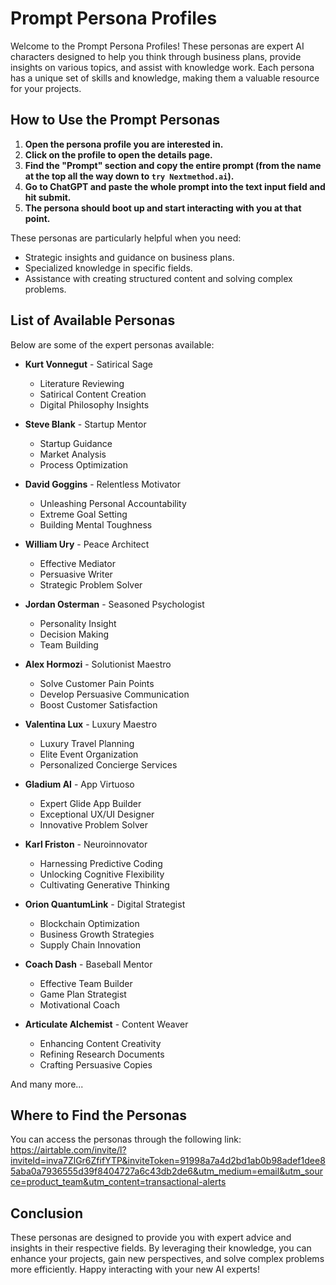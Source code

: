 # Prompt Persona Profiles

Welcome to the Prompt Persona Profiles! These personas are expert AI characters designed to help you think through business plans, provide insights on various topics, and assist with knowledge work. Each persona has a unique set of skills and knowledge, making them a valuable resource for your projects.

## How to Use the Prompt Personas

1. **Open the persona profile you are interested in.**
2. **Click on the profile to open the details page.**
3. **Find the "Prompt" section and copy the entire prompt (from the name at the top all the way down to `try Nextmethod.ai`).**
4. **Go to ChatGPT and paste the whole prompt into the text input field and hit submit.**
5. **The persona should boot up and start interacting with you at that point.**

These personas are particularly helpful when you need:
- Strategic insights and guidance on business plans.
- Specialized knowledge in specific fields.
- Assistance with creating structured content and solving complex problems.

## List of Available Personas

Below are some of the expert personas available:

- **Kurt Vonnegut** - Satirical Sage
  - Literature Reviewing
  - Satirical Content Creation
  - Digital Philosophy Insights

- **Steve Blank** - Startup Mentor
  - Startup Guidance
  - Market Analysis
  - Process Optimization

- **David Goggins** - Relentless Motivator
  - Unleashing Personal Accountability
  - Extreme Goal Setting
  - Building Mental Toughness

- **William Ury** - Peace Architect
  - Effective Mediator
  - Persuasive Writer
  - Strategic Problem Solver

- **Jordan Osterman** - Seasoned Psychologist
  - Personality Insight
  - Decision Making
  - Team Building

- **Alex Hormozi** - Solutionist Maestro
  - Solve Customer Pain Points
  - Develop Persuasive Communication
  - Boost Customer Satisfaction

- **Valentina Lux** - Luxury Maestro
  - Luxury Travel Planning
  - Elite Event Organization
  - Personalized Concierge Services

- **Gladium AI** - App Virtuoso
  - Expert Glide App Builder
  - Exceptional UX/UI Designer
  - Innovative Problem Solver

- **Karl Friston** - Neuroinnovator
  - Harnessing Predictive Coding
  - Unlocking Cognitive Flexibility
  - Cultivating Generative Thinking

- **Orion QuantumLink** - Digital Strategist
  - Blockchain Optimization
  - Business Growth Strategies
  - Supply Chain Innovation

- **Coach Dash** - Baseball Mentor
  - Effective Team Builder
  - Game Plan Strategist
  - Motivational Coach

- **Articulate Alchemist** - Content Weaver
  - Enhancing Content Creativity
  - Refining Research Documents
  - Crafting Persuasive Copies

And many more...

## Where to Find the Personas

You can access the personas through the following link:
https://airtable.com/invite/l?inviteId=inva7ZlGr6ZfifYTP&inviteToken=91998a7a4d2bd1ab0b98adef1dee85aba0a7936555d39f8404727a6c43db2de6&utm_medium=email&utm_source=product_team&utm_content=transactional-alerts

## Conclusion

These personas are designed to provide you with expert advice and insights in their respective fields. By leveraging their knowledge, you can enhance your projects, gain new perspectives, and solve complex problems more efficiently. Happy interacting with your new AI experts!

